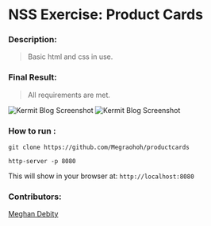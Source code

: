 # NSS Exercise: Product Cards

### Description:
> Basic html and css in use.   



### Final Result:
> All requirements are met.  


![Kermit Blog Screenshot]()
![Kermit Blog Screenshot]()


### How to run :
```
git clone https://github.com/Megraohoh/productcards

http-server -p 8080
```

This will show in your browser at:
`http://localhost:8080`

### Contributors:
[Meghan Debity](https://github.com/Megraohoh)